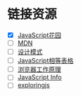# 链接资源

- [x] [JavaScript花园][javascriptGarden]
- [ ] [MDN][mdn]
- [ ] [设计模式][essentialjsdesignpatterns]
- [ ] [JavaScript相等表格][equalityTable]
- [ ] [浏览器工作原理][howbrowserswork]
- [ ] [JavaScript Info][javascriptInfo]
- [ ] [exploringjs][exploringjs]
  
[javascriptGarden]: http://bonsaiden.github.io/JavaScript-Garden/
[mdn]: https://developer.mozilla.org/en-US/docs/Web/Tutorials
[essentialjsdesignpatterns]: https://addyosmani.com/resources/essentialjsdesignpatterns/book/
[equalityTable]: https://dorey.github.io/JavaScript-Equality-Table/
[howbrowserswork]: https://www.html5rocks.com/zh/tutorials/internals/howbrowserswork/
[javascriptInfo]: https://javascript.info/
[exploringjs]: http://exploringjs.com/